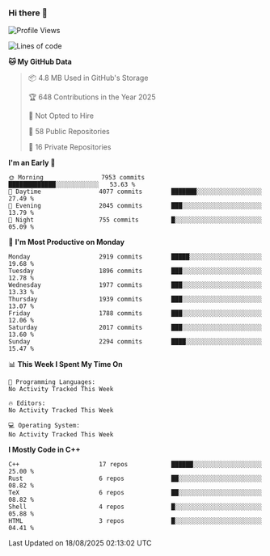 ### Hi there 👋

<!--
**SemenMartynov/SemenMartynov** is a ✨ _special_ ✨ repository because its `README.md` (this file) appears on your GitHub profile.

Here are some ideas to get you started:

- 🔭 I’m currently working on ...
- 🌱 I’m currently learning ...
- 👯 I’m looking to collaborate on ...
- 🤔 I’m looking for help with ...
- 💬 Ask me about ...
- 📫 How to reach me: ...
- 😄 Pronouns: ...
- ⚡ Fun fact: ...
-->

<!--START_SECTION:waka-->
![Profile Views](http://img.shields.io/badge/Profile%20Views-2-blue)

![Lines of code](https://img.shields.io/badge/From%20Hello%20World%20I%27ve%20Written-7.7%20million%20lines%20of%20code-blue)

**🐱 My GitHub Data** 

> 📦 4.8 MB Used in GitHub's Storage 
 > 
> 🏆 648 Contributions in the Year 2025
 > 
> 🚫 Not Opted to Hire
 > 
> 📜 58 Public Repositories 
 > 
> 🔑 16 Private Repositories 
 > 
**I'm an Early 🐤** 

```text
🌞 Morning                7953 commits        █████████████░░░░░░░░░░░░   53.63 % 
🌆 Daytime                4077 commits        ███████░░░░░░░░░░░░░░░░░░   27.49 % 
🌃 Evening                2045 commits        ███░░░░░░░░░░░░░░░░░░░░░░   13.79 % 
🌙 Night                  755 commits         █░░░░░░░░░░░░░░░░░░░░░░░░   05.09 % 
```
📅 **I'm Most Productive on Monday** 

```text
Monday                   2919 commits        █████░░░░░░░░░░░░░░░░░░░░   19.68 % 
Tuesday                  1896 commits        ███░░░░░░░░░░░░░░░░░░░░░░   12.78 % 
Wednesday                1977 commits        ███░░░░░░░░░░░░░░░░░░░░░░   13.33 % 
Thursday                 1939 commits        ███░░░░░░░░░░░░░░░░░░░░░░   13.07 % 
Friday                   1788 commits        ███░░░░░░░░░░░░░░░░░░░░░░   12.06 % 
Saturday                 2017 commits        ███░░░░░░░░░░░░░░░░░░░░░░   13.60 % 
Sunday                   2294 commits        ████░░░░░░░░░░░░░░░░░░░░░   15.47 % 
```


📊 **This Week I Spent My Time On** 

```text
💬 Programming Languages: 
No Activity Tracked This Week

🔥 Editors: 
No Activity Tracked This Week

💻 Operating System: 
No Activity Tracked This Week
```

**I Mostly Code in C++** 

```text
C++                      17 repos            ██████░░░░░░░░░░░░░░░░░░░   25.00 % 
Rust                     6 repos             ██░░░░░░░░░░░░░░░░░░░░░░░   08.82 % 
TeX                      6 repos             ██░░░░░░░░░░░░░░░░░░░░░░░   08.82 % 
Shell                    4 repos             █░░░░░░░░░░░░░░░░░░░░░░░░   05.88 % 
HTML                     3 repos             █░░░░░░░░░░░░░░░░░░░░░░░░   04.41 % 
```




 Last Updated on 18/08/2025 02:13:02 UTC
<!--END_SECTION:waka-->